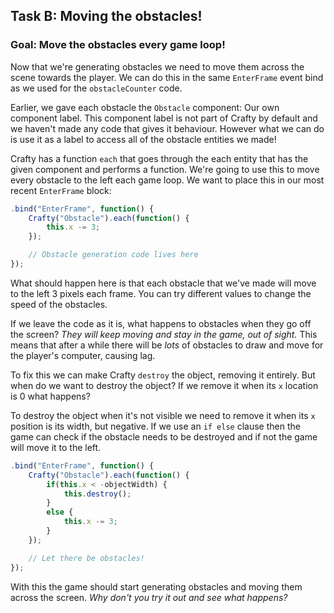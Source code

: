 ## Task B: Moving the obstacles!
### Goal: Move the obstacles every game loop!

Now that we're generating obstacles we need to move them across the scene towards the player. We can do this in the same `EnterFrame` event bind as we used for the `obstacleCounter` code.

Earlier, we gave each obstacle the `Obstacle` component: Our own component label. This component label is not part of Crafty by default and we haven't made any code that gives it behaviour. However what we can do is use it as a label to access all of the obstacle entities we made!

Crafty has a function `each` that goes through the each entity that has the given component and performs a function. We're going to use this to move every obstacle to the left each game loop. We want to place this in our most recent `EnterFrame` block:

```javascript
.bind("EnterFrame", function() {
    Crafty("Obstacle").each(function() {
        this.x -= 3;
    });

    // Obstacle generation code lives here
});
```

What should happen here is that each obstacle that we've made will move to the left 3 pixels each frame. You can try different values to change the speed of the obstacles. 

If we leave the code as it is, what happens to obstacles when they go off the screen? *They will keep moving and stay in the game, out of sight.* This means that after a while there will be *lots* of obstacles to draw and move for the player's computer, causing lag.

To fix this we can make Crafty `destroy` the object, removing it entirely. But when do we want to destroy the object? If we remove it when its `x` location is 0 what happens?

To destroy the object when it's not visible we need to remove it when its `x` position is its width, but negative. If we use an `if else` clause then the game can check if the obstacle needs to be destroyed and if not the game will move it to the left.

```javascript
.bind("EnterFrame", function() {
    Crafty("Obstacle").each(function() {
        if(this.x < -objectWidth) {
            this.destroy();
        }        
        else {
            this.x -= 3;
        }
    });

    // Let there be obstacles!
});
```

With this the game should start generating obstacles and moving them across the screen. *Why don't you try it out and see what happens?*
